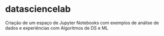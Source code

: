 # datasciencelab

Criação de um espaço de Jupyter Notebooks com exemplos de análise de dados e experiências com Algoritmos de DS e ML
